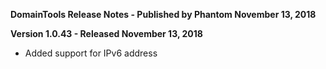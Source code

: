 **DomainTools Release Notes - Published by Phantom November 13, 2018**


**Version 1.0.43 - Released November 13, 2018**

* Added support for IPv6 address
